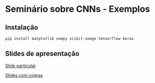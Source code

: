 # Seminário sobre CNNs - Exemplos

## Instalação
``` pip install matplotlib numpy scikit-image tensorflow keras ```

## Slides de apresentação
[Slide particular](https://docs.google.com/presentation/d/1UMHS7LJO6zEZdYX_-VW6aiWovzVEOLIrBnFqqUjE1FE/edit?usp=sharing)


[Slides com colega](https://docs.google.com/presentation/d/1z8zirWQUG3au6ozye9yh6-5RIGS4PtFG3P0nbml4-Zs/edit?usp=sharing)
